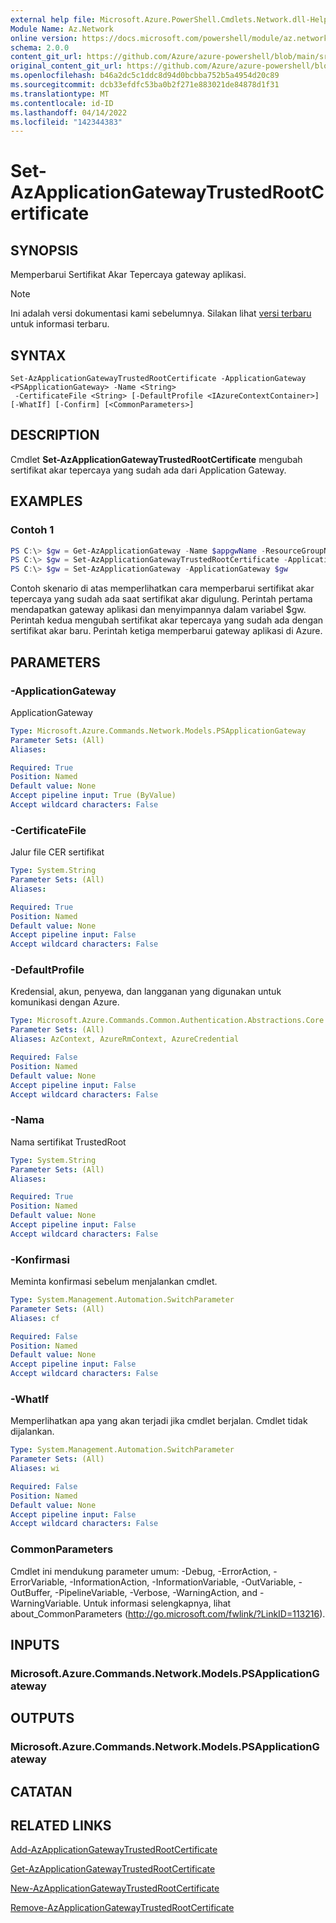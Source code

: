 ```yaml
---
external help file: Microsoft.Azure.PowerShell.Cmdlets.Network.dll-Help.xml
Module Name: Az.Network
online version: https://docs.microsoft.com/powershell/module/az.network/set-azapplicationgatewaytrustedrootcertificate
schema: 2.0.0
content_git_url: https://github.com/Azure/azure-powershell/blob/main/src/Network/Network/help/Set-AzApplicationGatewayTrustedRootCertificate.md
original_content_git_url: https://github.com/Azure/azure-powershell/blob/main/src/Network/Network/help/Set-AzApplicationGatewayTrustedRootCertificate.md
ms.openlocfilehash: b46a2dc5c1ddc8d94d0bcbba752b5a4954d20c89
ms.sourcegitcommit: dcb33efdfc53ba0b2f271e883021de84878d1f31
ms.translationtype: MT
ms.contentlocale: id-ID
ms.lasthandoff: 04/14/2022
ms.locfileid: "142344383"
---
```

# Set-AzApplicationGatewayTrustedRootCertificate

## SYNOPSIS
Memperbarui Sertifikat Akar Tepercaya gateway aplikasi.

> [!NOTE]
>Ini adalah versi dokumentasi kami sebelumnya. Silakan lihat [versi terbaru](/powershell/module/az.network/set-azapplicationgatewaytrustedrootcertificate) untuk informasi terbaru.

## SYNTAX

```
Set-AzApplicationGatewayTrustedRootCertificate -ApplicationGateway <PSApplicationGateway> -Name <String>
 -CertificateFile <String> [-DefaultProfile <IAzureContextContainer>] [-WhatIf] [-Confirm] [<CommonParameters>]
```

## DESCRIPTION
Cmdlet **Set-AzApplicationGatewayTrustedRootCertificate** mengubah sertifikat akar tepercaya yang sudah ada dari Application Gateway.

## EXAMPLES

### Contoh 1
```powershell
PS C:\> $gw = Get-AzApplicationGateway -Name $appgwName -ResourceGroupName $resgpName
PS C:\> $gw = Set-AzApplicationGatewayTrustedRootCertificate -ApplicationGateway $gw -Name $certName --CertificateFile ".\rootCAUpdated.cer"
PS C:\> $gw = Set-AzApplicationGateway -ApplicationGateway $gw
```

Contoh skenario di atas memperlihatkan cara memperbarui sertifikat akar tepercaya yang sudah ada saat sertifikat akar digulung.
Perintah pertama mendapatkan gateway aplikasi dan menyimpannya dalam variabel $gw.
Perintah kedua mengubah sertifikat akar tepercaya yang sudah ada dengan sertifikat akar baru.
Perintah ketiga memperbarui gateway aplikasi di Azure.

## PARAMETERS

### -ApplicationGateway
ApplicationGateway

```yaml
Type: Microsoft.Azure.Commands.Network.Models.PSApplicationGateway
Parameter Sets: (All)
Aliases:

Required: True
Position: Named
Default value: None
Accept pipeline input: True (ByValue)
Accept wildcard characters: False
```

### -CertificateFile
Jalur file CER sertifikat

```yaml
Type: System.String
Parameter Sets: (All)
Aliases:

Required: True
Position: Named
Default value: None
Accept pipeline input: False
Accept wildcard characters: False
```

### -DefaultProfile
Kredensial, akun, penyewa, dan langganan yang digunakan untuk komunikasi dengan Azure.

```yaml
Type: Microsoft.Azure.Commands.Common.Authentication.Abstractions.Core.IAzureContextContainer
Parameter Sets: (All)
Aliases: AzContext, AzureRmContext, AzureCredential

Required: False
Position: Named
Default value: None
Accept pipeline input: False
Accept wildcard characters: False
```

### -Nama
Nama sertifikat TrustedRoot

```yaml
Type: System.String
Parameter Sets: (All)
Aliases:

Required: True
Position: Named
Default value: None
Accept pipeline input: False
Accept wildcard characters: False
```

### -Konfirmasi
Meminta konfirmasi sebelum menjalankan cmdlet.

```yaml
Type: System.Management.Automation.SwitchParameter
Parameter Sets: (All)
Aliases: cf

Required: False
Position: Named
Default value: None
Accept pipeline input: False
Accept wildcard characters: False
```

### -WhatIf
Memperlihatkan apa yang akan terjadi jika cmdlet berjalan.
Cmdlet tidak dijalankan.

```yaml
Type: System.Management.Automation.SwitchParameter
Parameter Sets: (All)
Aliases: wi

Required: False
Position: Named
Default value: None
Accept pipeline input: False
Accept wildcard characters: False
```

### CommonParameters
Cmdlet ini mendukung parameter umum: -Debug, -ErrorAction, -ErrorVariable, -InformationAction, -InformationVariable, -OutVariable, -OutBuffer, -PipelineVariable, -Verbose, -WarningAction, and -WarningVariable. Untuk informasi selengkapnya, lihat about_CommonParameters (http://go.microsoft.com/fwlink/?LinkID=113216).

## INPUTS

### Microsoft.Azure.Commands.Network.Models.PSApplicationGateway

## OUTPUTS

### Microsoft.Azure.Commands.Network.Models.PSApplicationGateway

## CATATAN

## RELATED LINKS

[Add-AzApplicationGatewayTrustedRootCertificate](./Add-AzApplicationGatewayTrustedRootCertificate.md)

[Get-AzApplicationGatewayTrustedRootCertificate](./Get-AzApplicationGatewayTrustedRootCertificate.md)

[New-AzApplicationGatewayTrustedRootCertificate](./New-AzApplicationGatewayTrustedRootCertificate.md)

[Remove-AzApplicationGatewayTrustedRootCertificate](./Remove-AzApplicationGatewayTrustedRootCertificate.md)
